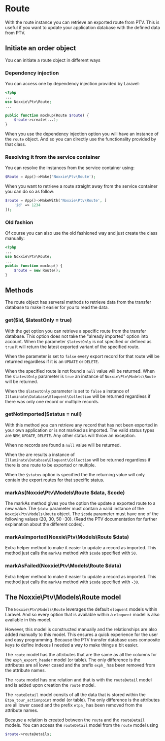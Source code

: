 # Route

With the route instance you can retrieve an exported route from PTV. This is useful if you want to update your application database with the defined data from PTV.

## Initiate an order object

You can initiate a route object in different ways

### Dependency injection
You can access one by dependency injection provided by Laravel:

````php
<?php
...
use Noxxie\Ptv\Route;
...

public function mockup(Route $route) {
	$route->create(...);
}
````
When you use the dependency injection option you will have an instance of the `route` object. And so you can directly use the functionality provided by that class.

### Resolving it from the service container
You can resolve the instances from the service container using:
````php
$Route = App()->Make('Noxxie\Ptv\Route');
````

When you want to retrieve a route straight away from the service container you can do so as follow:

````php
$route = App()->MakeWith('Noxxie\Ptv\Route', [
	'id' => 1234
]);
````

### Old fashion
Of course you can also use the old fashioned way and just create the class manually:
````php
<?php
...
use Noxxie\Ptv\Route;
...
public function mockup() {
	$route = new Route();
}
````

## Methods

The route object has serveral methods to retrieve data from the transfer database to make it easier for you to read the data.

### get($id, $latestOnly = true)

With the get option you can retrieve a specific route from the transfer database. This option does not take the "already imported" option into account. When the parameter `$latestOnly` is not specified or defined as `true` it will return the latest exported variant of the specified route.

When the parameter is set to `false` every export record for that route will be returned regardless if it is an `UPDATE` or `DELETE`.

When the specified route is not found a `null` value will be returned. When the `$latestOnly` parameter is `true` an instance of `Noxxie\Ptv\Models\Route` will be returned.

When the `$latestOnly` parameter is set to `false` a instance of `Illuminate\Database\Eloquent\Collection` will be returned regardless if there was only one record or multiple records.

### getNotImported($status = null)

With this method you can retrieve any record that has not been exported in your own application or is not marked as imported. The valid status types are `NEW`, `UPDATE`, `DELETE`. Any other status will  throw an exception.

When no records are found a `null` value will be returned.

When the are results a instance of `Illuminate\Database\Eloquent\Collection` will be returned regardless if there is one route to be exported or multiple.

When the `$status` option is specified the the returning value will only contain the export routes for that specific status.

### markAs(Noxxie\Ptv\Models\Route $data, $code)

The markAs method gives you the option the update a exported route to a new value. The `$data` parameter must contain a valid instance of the `Noxxie\Ptv\Models\Route` object. The `$code` parameter must have one of the following values (20, 30, 50 -30). (Read the PTV documentation for further explanation about the different codes).

### markAsImported(Noxxie\Ptv\Models\Route $data)

Extra helper method to make it easier to update a record as imported. This method just calls the `markAs` method with `$code` specified with `50`.

### markAsFailed(Noxxie\Ptv\Models\Route $data)

Extra helper method to make it easier to update a record as imported. This method just calls the `markAs` method with `$code` specified with `-30`.

## The Noxxie\Ptv\Models\Route model

The `Noxxie\Ptv\Models\Route` leverages the default `eloquent` models within Laravel.  And so every option that is available within a `eloquent` model is also available in this model.

However, this model is constructed manually and the relationships are also added manually to this model. This ensures a quick experience for the user and easy programming. Because the PTV transfer database uses composite keys to define indexes I needed a way to make things a bit easier.

The `route` model has the attributes that are the same as all the columns for the `exph_export_header` model (or table). The only difference is the attributes are all lower cased and the prefix `exph_` has been removed from the attribute names.

The `route` model has one relation and that is with the `routeDetail` model and is added upon creation the `route` model.

The `routeDetail` model consits of all the data that is stored within the `Etpa_tour_actionpoint` model (or table). The only difference is the attributes are all lower cased and the prefix `etpa_` has been removed from the attribute names.

Because a relation is created between the `route` and the `routeDetail` models. You can access the `routeDetail` model from the `route` model using 
````php 
$route->routeDetails;
````
